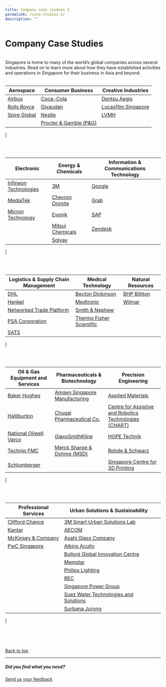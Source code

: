 ```yaml
---
title: Company case studies 2
permalink: /case-studies-2/
description: ""
---
```

# Company Case Studies
<br>
Singapore is home to many of the world’s global companies across several industries. Read on to learn more about how they have established activities and operations in Singapore for their business in Asia and beyond.<br>
<br>


| <b>Aerospace</b> | <b>Consumer Business</b> | <b>Creative Industries</b> |
| -------- | -------- | -------- |
|[Airbus](https://www.edb.gov.sg/content/edb/en/our-industries/company-highlights/airbus.html)   | [Coca-Cola](https://www.edb.gov.sg/content/edb/en/our-industries/company-highlights/coca-cola.html)   | [Dentsu Aegis](https://www.edb.gov.sg/content/edb/en/our-industries/company-highlights/dentsu-aegis-ci.html)    |
|[Rolls Royce](https://www.edb.gov.sg/content/edb/en/our-industries/company-highlights/rolls-royce.html)    | [Givaudan](https://www.edb.gov.sg/content/edb/en/our-industries/company-highlights/givaudan.html)    | [Lucasfilm Singapore](https://www.edb.gov.sg/content/edb/en/our-industries/company-highlights/lucasfilm-singapore.html)  |
|[Spire Global](https://www.edb.gov.sg/content/edb/en/our-industries/company-highlights/spire-global.html)  | [Nestle](https://www.edb.gov.sg/content/edb/en/our-industries/company-highlights/nestle.html)   | [LVMH](https://www.edb.gov.sg/content/edb/en/our-industries/company-highlights/lvmh.html) |
|  | [Procter &amp; Gamble (P&amp;G) ](https://www.edb.gov.sg/content/edb/en/our-industries/company-highlights/procter-and-gamble-cb.html)   |    |
|

<br>
<br>

| <b>Electronic</b> | <b>Energy &amp; Chemicals</b>| <b>Information &amp; Communications Technology</b>|
| -------- | -------- | -------- |
| [Infineon Technologies ](https://www.edb.gov.sg/content/edb/en/our-industries/company-highlights/infineon-technologies.html)   | [3M](https://www.edb.gov.sg/content/edb/en/our-industries/company-highlights/3m.html)    | [Google](https://www.edb.gov.sg/content/edb/en/our-industries/company-highlights/google.html)  |
| [MediaTek](https://www.edb.gov.sg/content/edb/en/our-industries/company-highlights/mediatek.html)  | [Chevron Oronite](https://www.edb.gov.sg/content/edb/en/our-industries/company-highlights/chevron-oronite.html)  | [Grab](https://www.edb.gov.sg/content/edb/en/our-industries/company-highlights/grab.html) |
| [Micron Technology](https://www.edb.gov.sg/content/edb/en/our-industries/company-highlights/micron-technology.html)   | [Evonik](https://www.edb.gov.sg/content/edb/en/our-industries/company-highlights/evonik.html)  | [SAP](https://www.edb.gov.sg/content/edb/en/our-industries/company-highlights/sap.html)   |
|     | [Mitsui Chemicals](https://www.edb.gov.sg/content/edb/en/our-industries/company-highlights/mitsui-chemicals.html)   |   [Zendesk](https://www.edb.gov.sg/content/edb/en/our-industries/company-highlights/zendesk.html) |  
| | [Solvay](https://www.edb.gov.sg/content/edb/en/our-industries/company-highlights/solvay.html)  |   |
|

<br>
<br>

| <b>Logistics &amp; Supply Chain Management</b> | <b>Medical Technology</b> | <b>Natural Resources</b> |
| -------- | -------- | -------- |
| [DHL](https://www.edb.gov.sg/content/edb/en/our-industries/company-highlights/dhl-l.html)  | [Becton Dickinson ](https://www.edb.gov.sg/content/edb/en/our-industries/company-highlights/becton-dickinson.html)  | [BHP Billiton ](https://www.edb.gov.sg/content/edb/en/our-industries/company-highlights/bhp.html)    |
| [Henkel](https://www.edb.gov.sg/content/edb/en/our-industries/company-highlights/henkel.html)   | [Medtronic](https://www.edb.gov.sg/content/edb/en/our-industries/company-highlights/medtronic.html)   |[Wilmar](https://www.edb.gov.sg/content/edb/en/our-industries/company-highlights/wilmar.html)    |
| [Networked Trade Platform](https://www.edb.gov.sg/content/edb/en/our-industries/company-highlights/ntp.html)    | [Smith &amp; Nephew](https://www.edb.gov.sg/content/edb/en/our-industries/company-highlights/smith-and-nephew.html)    |    |
| [PSA Corporation](https://www.edb.gov.sg/content/edb/en/our-industries/company-highlights/psa-corporation.html)   | [Thermo Fisher Scientific ](https://www.edb.gov.sg/content/edb/en/our-industries/company-highlights/thermo-fisher-scientific.html)     |     |
| [SATS](https://www.edb.gov.sg/content/edb/en/our-industries/company-highlights/sats.html)   |     |   |
|

<br>
<br>


| <b>Oil &amp; Gas Equipment and Services</b> | <b>Pharmaceuticals &amp; Biotechnology</b> | <b>Precision Engineering</b> |
| -------- | -------- | -------- |
| [Baker Hughes](https://www.edb.gov.sg/content/edb/en/our-industries/company-highlights/baker-hughes.html)   | [Amgen Singapore Manufacturing ](https://www.edb.gov.sg/content/edb/en/our-industries/company-highlights/amgen-singapore-manufacturing.html)    | [Applied Materials](https://www.edb.gov.sg/content/edb/en/our-industries/company-highlights/applied-materials.html)     |
| [Halliburton](https://www.edb.gov.sg/content/edb/en/our-industries/company-highlights/halliburton.html)     | [Chugai Pharmaceutical Co.](https://www.edb.gov.sg/content/edb/en/our-industries/company-highlights/chugai-pharmaceutical-co.html)     | [Centre for Assistive and Robotics Technologies (CHART) ](https://www.edb.gov.sg/content/edb/en/our-industries/company-highlights/centre-for-healthcare-assistive-and-robotics-technologies.html)  |
| [National Oilwell Varco ](https://www.edb.gov.sg/content/edb/en/our-industries/company-highlights/national-oilwell-varco.html)  | [GlaxoSmithKline](https://www.edb.gov.sg/content/edb/en/our-industries/company-highlights/gsk.html)   | [HOPE Technik](https://www.edb.gov.sg/content/edb/en/our-industries/company-highlights/hope-technik.html)   |
| [Technip FMC](https://www.edb.gov.sg/content/edb/en/our-industries/company-highlights/technipfmc.html)  | [Merck Sharpe &amp; Dohme (MSD) ](https://www.edb.gov.sg/content/edb/en/our-industries/company-highlights/merck-sharp-dohme.html)   | [Rohde &amp; Schwarz ](https://www.edb.gov.sg/content/edb/en/our-industries/company-highlights/rohde-and-schwarz.html)    |
| [Schlumberger](https://www.edb.gov.sg/content/edb/en/our-industries/company-highlights/schlumberger.html)    |    | [Singapore Centre for 3D Printing](https://www.edb.gov.sg/content/edb/en/our-industries/company-highlights/singapore-centre-for-3d-printing-sc3dp.html)    |
|

<br>
<br>

| <b>Professional Services</b> | <b>Urban Solutions &amp; Sustainability</b>|  |
| -------- | -------- | -------- |
| [Clifford Chance](https://www.edb.gov.sg/content/edb/en/our-industries/company-highlights/clifford-chance.html)   | [3M Smart Urban Solutions Lab](https://www.edb.gov.sg/content/edb/en/our-industries/company-highlights/3m-smart-urban-solutions-lab.html)  |   |
| [Kantar](https://www.edb.gov.sg/content/edb/en/our-industries/company-highlights/Kantar.html)   | [AECOM](https://www.edb.gov.sg/content/edb/en/our-industries/company-highlights/aecom.html)   |     |
| [McKinsey &amp; Company ](https://www.edb.gov.sg/content/edb/en/our-industries/company-highlights/mckinsey-company.html)    | [Asahi Glass Company](https://www.edb.gov.sg/content/edb/en/our-industries/company-highlights/asahi-glass-company.html)   |     |
| [PwC Singapore](https://www.edb.gov.sg/content/edb/en/our-industries/company-highlights/pwc-singapore.html)     | [Atkins Acuity](https://www.edb.gov.sg/content/edb/en/our-industries/company-highlights/atkins-acuity.html) |    |
|     | [Bolloré Global Innovation Centre ](https://www.edb.gov.sg/content/edb/en/our-industries/company-highlights/bollore-global-innovation-centre.html)    |    |
|    | [Memstar](https://www.edb.gov.sg/content/edb/en/our-industries/company-highlights/memstar.html)    |     |
|     | [Philips Lighting](https://www.edb.gov.sg/content/edb/en/our-industries/company-highlights/philips-lighting.html)   |     |
|     | [REC](https://www.edb.gov.sg/content/edb/en/our-industries/company-highlights/rec.html)   |      |
|      | [Singapore Power Group](https://www.edb.gov.sg/content/edb/en/our-industries/company-highlights/singapore-power-group.html)    |     |
|     | [Suez Water Technologies and Solutions](https://www.edb.gov.sg/content/edb/en/our-industries/company-highlights/suez-water-technologies-and-solutions.html)     |      |
|  | [Surbana Jurong](https://www.edb.gov.sg/content/edb/en/our-industries/company-highlights/surbana-jurong.html)  |     |
|  

<br>
<br>
<br>

[Back to top](#company-case-studies)
<br>
<hr>

##### Did you find what you need?
[Send us your feedback](https://form.gov.sg/642693623cb98f001239be0d)